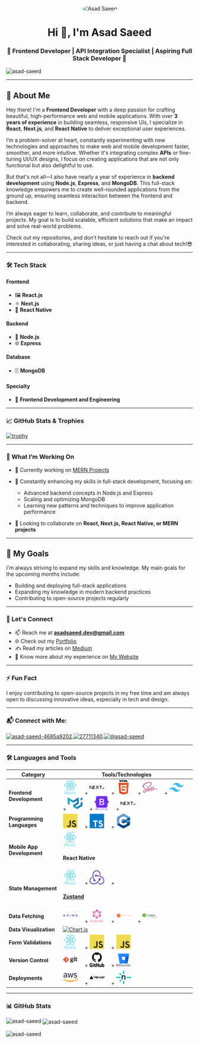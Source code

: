<p align="center">
  <img src="https://github.com/AsadSaeed.png" alt="Asad Saeed" width="150" height="150" style="border-radius: 50%;"/>
</p>
<h1 align="center">Hi 👋, I'm Asad Saeed</h1>
<h3 align="center">🌟 Frontend Developer | API Integration Specialist | Aspiring Full Stack Developer 🌟</h3>

<p align="left"> <img src="https://komarev.com/ghpvc/?username=asad-saeed&label=Profile%20views&color=0e75b6&style=flat" alt="asad-saeed" /> </p>

---

## 🌟 About Me

Hey there! I'm a **Frontend Developer** with a deep passion for crafting beautiful, high-performance web and mobile applications. With over **3 years of experience** in building seamless, responsive UIs, I specialize in **React**, **Next.js**, and **React Native** to deliver exceptional user experiences.

I’m a problem-solver at heart, constantly experimenting with new technologies and approaches to make web and mobile development faster, smoother, and more intuitive. Whether it's integrating complex **APIs** or fine-tuning UI/UX designs, I focus on creating applications that are not only functional but also delightful to use.

But that's not all—I also have nearly a year of experience in **backend development** using **Node.js**, **Express**, and **MongoDB**. This full-stack knowledge empowers me to create well-rounded applications from the ground up, ensuring seamless interaction between the frontend and backend.

I’m always eager to learn, collaborate, and contribute to meaningful projects. My goal is to build scalable, efficient solutions that make an impact and solve real-world problems.

Check out my repositories, and don’t hesitate to reach out if you're interested in collaborating, sharing ideas, or just having a chat about tech!😎


---

### 🛠 Tech Stack

#### Frontend
- 🖼 **React.js**
- ⚛️ **Next.js**
- 📱 **React Native**

#### Backend
- 🔄 **Node.js**
- 🌐 **Express**

#### Database
- 🗄️ **MongoDB**

#### Specialty
- 🔗 **Frontend Development and Engineering**

---

### 📈 GitHub Stats & Trophies

[![trophy](https://github-profile-trophy.vercel.app/?username=asad-saeed&theme=onedark)](https://github.com/ryo-ma/github-profile-trophy)

---

### 🚀 What I’m Working On

- 🔭 Currently working on [MERN Projects](https://asad-saeed-portfolio.vercel.app/portfolio)

- 🌱 Constantly enhancing my skills in full-stack development, focusing on:
  - Advanced backend concepts in Node.js and Express
  - Scaling and optimizing MongoDB
  - Learning new patterns and techniques to improve application performance

- 👯 Looking to collaborate on **React, Next.js, React Native, or MERN projects**

---

## 📄 My Goals

I'm always striving to expand my skills and knowledge. My main goals for the upcoming months include:
- Building and deploying full-stack applications
- Expanding my knowledge in modern backend practices
- Contributing to open-source projects regularly

---

### 🤝 Let's Connect

- 📫 Reach me at **asadsaeed.dev@gmail.com**
- 🌐 Check out my [Portfolio](https://asad-saeed-portfolio.vercel.app/portfolio)
- ✍️ Read my articles on [Medium](https://asad-saeed.medium.com/)
- 📄 Know more about my experience on [My Website](https://asad-saeed-portfolio.vercel.app/)

---

### ⚡ Fun Fact

I enjoy contributing to open-source projects in my free time and am always open to discussing innovative ideas, especially in tech and design.

---

### 📬 Connect with Me:

<p align="left">
  <a href="https://linkedin.com/in/asad-saeed-4685a9202" target="blank">
    <img align="center" src="https://raw.githubusercontent.com/rahuldkjain/github-profile-readme-generator/master/src/images/icons/Social/linked-in-alt.svg" alt="asad-saeed-4685a9202" height="30" width="40" />
  </a>
  <a href="https://stackoverflow.com/users/27711340" target="blank">
    <img align="center" src="https://raw.githubusercontent.com/rahuldkjain/github-profile-readme-generator/master/src/images/icons/Social/stack-overflow.svg" alt="27711340" height="30" width="40" />
  </a>
  <a href="https://medium.com/@asad-saeed" target="blank">
    <img align="center" src="https://raw.githubusercontent.com/rahuldkjain/github-profile-readme-generator/master/src/images/icons/Social/medium.svg" alt="@asad-saeed" height="30" width="40" />
  </a>
</p>

---

### 🛠 Languages and Tools

| **Category**               | **Tools/Technologies**                                                                                                                        |
|----------------------------|-------------------------------------------------------------------------------------------------------------------------------------------------|
| **Frontend Development**    | <a href="https://reactjs.org/" target="_blank" rel="noreferrer"><img src="https://raw.githubusercontent.com/devicons/devicon/master/icons/react/react-original-wordmark.svg" alt="React" width="40" height="40" style="margin-right: 15px;"/></a> + <a href="https://nextjs.org/" target="_blank" rel="noreferrer"><img src="https://raw.githubusercontent.com/devicons/devicon/master/icons/nextjs/nextjs-original-wordmark.svg" alt="Next.js" width="40" height="40" style="margin-right: 15px;"/></a> + <a href="https://developer.mozilla.org/en-US/docs/Web/HTML" target="_blank" rel="noreferrer"><img src="https://raw.githubusercontent.com/devicons/devicon/master/icons/html5/html5-original-wordmark.svg" alt="HTML" width="40" height="40" style="margin-right: 15px;"/></a> + <a href="https://sass-lang.com/" target="_blank" rel="noreferrer"><img src="https://raw.githubusercontent.com/devicons/devicon/master/icons/sass/sass-original.svg" alt="SCSS" width="40" height="40" style="margin-right: 15px;"/></a> + <a href="https://tailwindcss.com/" target="_blank" rel="noreferrer"><img src="https://github.com/devicons/devicon/blob/master/icons/tailwindcss/tailwindcss-original.svg" alt="Tailwind CSS" width="40" height="40" style="margin-right: 15px;"/></a> + <a href="https://mui.com/" target="_blank" rel="noreferrer"><img src="https://raw.githubusercontent.com/devicons/devicon/master/icons/materialui/materialui-original.svg" alt="Material UI" width="40" height="40" style="margin-right: 15px;"/></a> + <a href="https://getbootstrap.com" target="_blank" rel="noreferrer"><img src="https://raw.githubusercontent.com/devicons/devicon/master/icons/bootstrap/bootstrap-plain-wordmark.svg" alt="Bootstrap" width="40" height="40" style="margin-right: 15px;"/></a> + <a href="https://nextui.org/" target="_blank" rel="noreferrer"><img src="https://raw.githubusercontent.com/devicons/devicon/master/icons/nextjs/nextjs-original-wordmark.svg" alt="Next UI" width="40" height="40" style="margin-right: 15px;"/></a>                                                                                                                                                            |
| **Programming Languages**   | <a href="https://www.javascript.com/" target="_blank" rel="noreferrer"><img src="https://raw.githubusercontent.com/devicons/devicon/master/icons/javascript/javascript-original.svg" alt="JavaScript" width="40" height="40" style="margin-right: 15px;"/></a> + <a href="https://www.typescriptlang.org/" target="_blank" rel="noreferrer"><img src="https://raw.githubusercontent.com/devicons/devicon/master/icons/typescript/typescript-original.svg" alt="TypeScript" width="40" height="40" style="margin-right: 15px;"/></a> + <a href="https://www.cplusplus.com/" target="_blank" rel="noreferrer"><img src="https://raw.githubusercontent.com/devicons/devicon/master/icons/cplusplus/cplusplus-original.svg" alt="C++" width="40" height="40" style="margin-right: 15px;"/></a>                                                                                                                                              |
| **Mobile App Development**  | <a href="https://reactnative.dev/" target="_blank" rel="noreferrer"><img src="https://raw.githubusercontent.com/devicons/devicon/master/icons/react/react-original-wordmark.svg" alt="React Native" width="40" height="40" style="margin-right: 5px;"/></a><h4>React Native</h4>                                                                                                                                                                          |
| **State Management**        | <a href="https://reactjs.org/docs/context.html" target="_blank" rel="noreferrer"><img src="https://raw.githubusercontent.com/devicons/devicon/master/icons/react/react-original-wordmark.svg" alt="Context API" width="40" height="40" style="margin-right: 15px;"/></a> + <a href="https://redux.js.org/" target="_blank" rel="noreferrer"><img src="https://raw.githubusercontent.com/devicons/devicon/master/icons/redux/redux-original.svg" alt="Redux" width="40" height="40" style="margin-right: 15px;"/></a> + <a href="https://github.com/pmndrs/zustand" target="_blank" rel="noreferrer"><h4>Zustand</h4></a>                                                                                                                                                        |
| **Data Fetching**           | <a href="https://axios-http.com/" target="_blank" rel="noreferrer"><img src="https://github.com/devicons/devicon/blob/master/icons/axios/axios-plain-wordmark.svg" alt="Axios" width="40" height="40" style="margin-right: 15px;"/></a> + <a href="https://www.apollographql.com/" target="_blank" rel="noreferrer"><img src="https://raw.githubusercontent.com/devicons/devicon/master/icons/graphql/graphql-plain-wordmark.svg" alt="Apollo Client GraphQL" width="40" height="40" style="margin-right: 15px;"/></a> + <a href="https://www.postman.com/" target="_blank" rel="noreferrer"><img src="https://raw.githubusercontent.com/devicons/devicon/master/icons/postman/postman-original-wordmark.svg" alt="Postman" width="40" height="40" style="margin-right: 15px;"/></a> + <a href="https://swagger.io/" target="_blank" rel="noreferrer"><img src="https://raw.githubusercontent.com/devicons/devicon/master/icons/swagger/swagger-original-wordmark.svg" alt="Swagger" width="40" height="40" style="margin-right: 15px;"/></a>                                                                                                                                          |
| **Data Visualization**      | <a href="https://www.chartjs.org/" target="_blank" rel="noreferrer"><img src="https://www.chartjs.org/media/logo-title.svg" alt="Chart.js" width="40" height="40" style="margin-right: 15px;"/></a>                                                                                                                                                           |
| **Form Validations**        | <a href="https://react-hook-form.com/" target="_blank" rel="noreferrer"><img src="https://raw.githubusercontent.com/devicons/devicon/master/icons/react/react-original-wordmark.svg" alt="React Hook Form" width="40" height="40" style="margin-right: 15px;"/></a> + <a href="https://formik.org/" target="_blank" rel="noreferrer"><img src="https://raw.githubusercontent.com/devicons/devicon/master/icons/javascript/javascript-original.svg" alt="Formik" width="40" height="40" style="margin-right: 15px;"/></a> + <a href="https://github.com/colinhacks/zod" target="_blank" rel="noreferrer"><img src="https://raw.githubusercontent.com/devicons/devicon/master/icons/javascript/javascript-original.svg" alt="Zod" width="40" height="40" style="margin-right: 15px;"/></a>                                                   |
| **Version Control**         | <a href="https://git-scm.com/" target="_blank" rel="noreferrer"><img src="https://raw.githubusercontent.com/devicons/devicon/master/icons/git/git-original-wordmark.svg" alt="Git" width="40" height="40" style="margin-right: 15px;"/></a> + <a href="https://github.com/" target="_blank" rel="noreferrer"><img src="https://raw.githubusercontent.com/devicons/devicon/master/icons/github/github-original-wordmark.svg" alt="GitHub" width="40" height="40" style="margin-right: 15px;"/></a> + <a href="https://bitbucket.org/" target="_blank" rel="noreferrer"><img src="https://raw.githubusercontent.com/devicons/devicon/master/icons/bitbucket/bitbucket-original-wordmark.svg" alt="Bitbucket" width="40" height="40" style="margin-right: 15px;"/></a>             |
| **Deployments**             | <a href="https://aws.amazon.com/lambda/" target="_blank" rel="noreferrer"><img src="https://raw.githubusercontent.com/devicons/devicon/master/icons/amazonwebservices/amazonwebservices-original-wordmark.svg" alt="AWS Lambda" width="40" height="40" style="margin-right: 15px;"/></a> + <a href="https://vercel.com/" target="_blank" rel="noreferrer"><img src="https://raw.githubusercontent.com/devicons/devicon/master/icons/vercel/vercel-original-wordmark.svg" alt="Vercel" width="40" height="40" style="margin-right: 15px;"/></a> + <a href="https://www.netlify.com/" target="_blank" rel="noreferrer"><img src="https://raw.githubusercontent.com/devicons/devicon/master/icons/netlify/netlify-original.svg" alt="Netlify" width="40" height="40" style="margin-right: 15px;"/></a>                                
                                             
---

### 📊 GitHub Stats

<p><img align="left" src="https://github-readme-stats.vercel.app/api/top-langs?username=asad-saeed&show_icons=true&locale=en&layout=compact" alt="asad-saeed" /></p>

<p>&nbsp;<img align="center" src="https://github-readme-stats.vercel.app/api?username=asad-saeed&show_icons=true&locale=en" alt="asad-saeed" /></p>

<p><img align="center" src="https://github-readme-streak-stats.herokuapp.com/?user=asad-saeed&" alt="asad-saeed" /></p>
